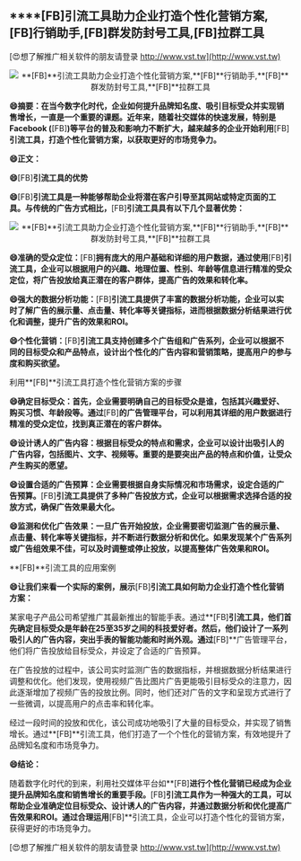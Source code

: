 ## ****[FB]**引流工具助力企业打造个性化营销方案,**[FB]**行销助手,**[FB]**群发防封号工具,**[FB]**拉群工具**

[😍想了解推广相关软件的朋友请登录 http://www.vst.tw](http://www.vst.tw)

 <center><img src="https://vst.tw/MP4/tuiguang/png/1.png" alt="**[FB]**引流工具助力企业打造个性化营销方案,**[FB]**行销助手,**[FB]**群发防封号工具,**[FB]**拉群工具"></center>

**😄摘要：在当今数字化时代，企业如何提升品牌知名度、吸引目标受众并实现销售增长，一直是一个重要的课题。近年来，随着社交媒体的快速发展，特别是Facebook (**[FB]**)等平台的普及和影响力不断扩大，越来越多的企业开始利用**[FB]**引流工具，打造个性化营销方案，以获取更好的市场竞争力。**

**😄正文：**

**😄**[FB]**引流工具的优势**

**😄**[FB]**引流工具是一种能够帮助企业将潜在客户引导至其网站或特定页面的工具。与传统的广告方式相比，**[FB]**引流工具具有以下几个显著优势：**

 <center><img src="https://vst.tw/MP4/tuiguang/png/3.png" alt="**[FB]**引流工具助力企业打造个性化营销方案,**[FB]**行销助手,**[FB]**群发防封号工具,**[FB]**拉群工具"></center>

**😄准确的受众定位：**[FB]**拥有庞大的用户基础和详细的用户数据，通过使用**[FB]**引流工具，企业可以根据用户的兴趣、地理位置、性别、年龄等信息进行精准的受众定位，将广告投放给真正潜在的客户群体，提高广告的效果和转化率。**

**😄强大的数据分析功能：**[FB]**引流工具提供了丰富的数据分析功能，企业可以实时了解广告的展示量、点击量、转化率等关键指标，进而根据数据分析结果进行优化和调整，提升广告的效果和ROI。**

**😄个性化营销：**[FB]**引流工具支持创建多个广告组和广告系列，企业可以根据不同的目标受众和产品特点，设计出个性化的广告内容和营销策略，提高用户的参与度和购买欲望。**

利用**[FB]**引流工具打造个性化营销方案的步骤

**😄确定目标受众：首先，企业需要明确自己的目标受众是谁，包括其兴趣爱好、购买习惯、年龄段等。通过**[FB]**的广告管理平台，可以利用其详细的用户数据进行精准的受众定位，找到真正潜在的客户群体。**

**😄设计诱人的广告内容：根据目标受众的特点和需求，企业可以设计出吸引人的广告内容，包括图片、文字、视频等。重要的是要突出产品的特点和价值，让受众产生购买的愿望。**

**😄设置合适的广告预算：企业需要根据自身实际情况和市场需求，设定合适的广告预算。**[FB]**引流工具提供了多种广告投放方式，企业可以根据需求选择合适的投放方式，确保广告效果最大化。**

**😄监测和优化广告效果：一旦广告开始投放，企业需要密切监测广告的展示量、点击量、转化率等关键指标，并不断进行数据分析和优化。如果发现某个广告系列或广告组效果不佳，可以及时调整或停止投放，以提高整体广告效果和ROI。**

**[FB]**引流工具的应用案例

**😄让我们来看一个实际的案例，展示**[FB]**引流工具如何助力企业打造个性化营销方案：**

某家电子产品公司希望推广其最新推出的智能手表。通过**[FB]**引流工具，他们首先确定目标受众是年龄在25至35岁之间的科技爱好者。然后，他们设计了一系列吸引人的广告内容，突出手表的智能功能和时尚外观。通过**[FB]**广告管理平台，他们将广告投放给目标受众，并设定了合适的广告预算。

在广告投放的过程中，该公司实时监测广告的数据指标，并根据数据分析结果进行调整和优化。他们发现，使用视频广告比图片广告更能吸引目标受众的注意力，因此逐渐增加了视频广告的投放比例。同时，他们还对广告的文字和呈现方式进行了一些微调，以提高用户的点击率和转化率。

经过一段时间的投放和优化，该公司成功地吸引了大量的目标受众，并实现了销售增长。通过**[FB]**引流工具，他们打造了一个个性化的营销方案，有效地提升了品牌知名度和市场竞争力。

**😄结论：**

随着数字化时代的到来，利用社交媒体平台如**[FB]**进行个性化营销已经成为企业提升品牌知名度和销售增长的重要手段。**[FB]**引流工具作为一种强大的工具，可以帮助企业准确定位目标受众、设计诱人的广告内容，并通过数据分析和优化提高广告效果和ROI。通过合理运用**[FB]**引流工具，企业可以打造个性化的营销方案，获得更好的市场竞争力。

[😍想了解推广相关软件的朋友请登录 http://www.vst.tw](http://www.vst.tw)



